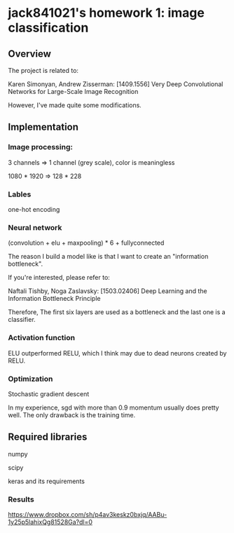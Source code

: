 # jack841021's homework 1: image classification

## Overview

The project is related to:

Karen Simonyan, Andrew Zisserman: [1409.1556] Very Deep Convolutional Networks for Large-Scale Image Recognition

However, I've made quite some modifications.

## Implementation

### Image processing:

3 channels => 1 channel (grey scale), color is meaningless
 
1080 * 1920 => 128 * 228

### Lables

one-hot encoding

### Neural network

(convolution + elu + maxpooling) * 6 + fullyconnected

The reason I build a model like is that I want to create an "information bottleneck".

If you're interested, please refer to:

Naftali Tishby, Noga Zaslavsky: [1503.02406] Deep Learning and the Information Bottleneck Principle

Therefore, The first six layers are used as a bottleneck and the last one is a classifier.

### Activation function

ELU outperformed RELU, which I think may due to dead neurons created by RELU.

### Optimization

Stochastic gradient descent

In my experience, sgd with more than 0.9 momentum usually does pretty well. The only drawback is the training time.

## Required libraries

numpy

scipy

keras and its requirements

### Results

https://www.dropbox.com/sh/p4av3keskz0bxjq/AABu-1y25p5lahixQg81528Ga?dl=0

